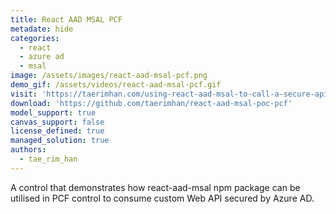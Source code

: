 ```yaml
---
title: React AAD MSAL PCF
metadate: hide
categories:
  - react
  - azure ad
  - msal
image: /assets/images/react-aad-msal-pcf.png
demo_gif: /assets/videos/react-aad-msal-pcf.gif
visit: 'https://taerimhan.com/using-react-aad-msal-to-call-a-secure-api-from-a-pcf-control/'
download: 'https://github.com/taerimhan/react-aad-msal-poc-pcf'
model_support: true
canvas_support: false
license_defined: true
managed_solution: true
authors:
  - tae_rim_han
---
```

A control that demonstrates how react-aad-msal npm package can be utilised in PCF control to consume custom Web API secured by Azure AD.
